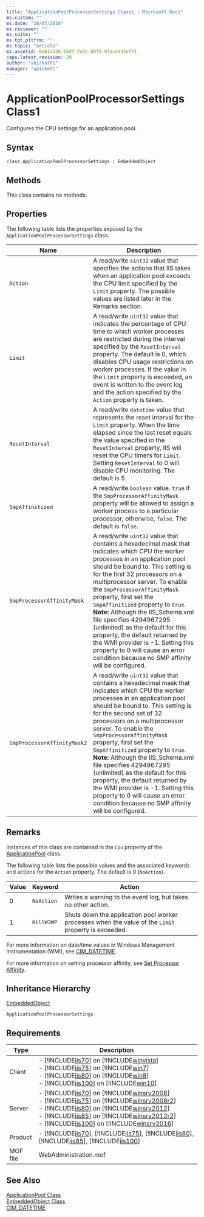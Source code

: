 ```yaml
---
title: "ApplicationPoolProcessorSettings Class1 | Microsoft Docs"
ms.custom: ""
ms.date: "10/07/2016"
ms.reviewer: ""
ms.suite: ""
ms.tgt_pltfrm: ""
ms.topic: "article"
ms.assetid: 6e61a326-16df-fe3c-d9f5-0face443ef71
caps.latest.revision: 29
author: "shirhatti"
manager: "wpickett"
---
```

# ApplicationPoolProcessorSettings Class1
Configures the CPU settings for an application pool.  
  
## Syntax  
  
```vbs  
class ApplicationPoolProcessorSettings : EmbeddedObject  
```  
  
## Methods  
 This class contains no methods.  
  
## Properties  
 The following table lists the properties exposed by the `ApplicationPoolProcessorSettings` class.  
  
|Name|Description|  
|----------|-----------------|  
|`Action`|A read/write `sint32` value that specifies the actions that IIS takes when an application pool exceeds the CPU limit specified by the `Limit` property. The possible values are listed later in the Remarks section.|  
|`Limit`|A read/write `uint32` value that indicates the percentage of CPU time to which worker processes are restricted during the interval specified by the `ResetInterval` property. The default is 0, which disables CPU usage restrictions on worker processes. If the value in the `Limit` property is exceeded, an event is written to the event log and the action specified by the `Action` property is taken.|  
|`ResetInterval`|A read/write `datetime` value that represents the reset interval for the `Limit` property. When the time elapsed since the last reset equals the value specified in the `ResetInterval` property, IIS will reset the CPU timers for `Limit`. Setting `ResetInterval` to 0 will disable CPU monitoring. The default is 5.|  
|`SmpAffinitized`|A read/write `boolean` value. `true` if the `SmpProcessorAffinityMask` property will be allowed to assign a worker process to a particular processor; otherwise, `false`. The default is `false`.|  
|`SmpProcessorAffinityMask`|A read/write `uint32` value that contains a hexadecimal mask that indicates which CPU the worker processes in an application pool should be bound to. This setting is for the first 32 processors on a multiprocessor server. To enable the `SmpProcessorAffinityMask` property, first set the `SmpAffinitized` property to `true`. **Note:**  Although the IIS_Schema.xml file specifies 4294967295 (unlimited) as the default for this property, the default returned by the WMI provider is -1. Setting this property to 0 will cause an error condition because no SMP affinity will be configured.|  
|`SmpProcessorAffinityMask2`|A read/write `uint32` value that contains a hexadecimal mask that indicates which CPU the worker processes in an application pool should be bound to. This setting is for the second set of 32 processors on a multiprocessor server. To enable the `SmpProcessorAffinityMask` property, first set the `SmpAffinitized` property to `true`. **Note:**  Although the IIS_Schema.xml file specifies 4294967295 (unlimited) as the default for this property, the default returned by the WMI provider is -1. Setting this property to 0 will cause an error condition because no SMP affinity will be configured.|  
  
## Remarks  
 Instances of this class are contained in the `Cpu` property of the [ApplicationPool](../wmi-provider/applicationpool-class.md) class.  
  
 The following table lists the possible values and the associated keywords and actions for the `Action` property. The default is 0 (`NoAction`).  
  
|Value|Keyword|Action|  
|-----------|-------------|------------|  
|0|`NoAction`|Writes a warning to the event log, but takes no other action.|  
|1|`KillW3WP`|Shuts down the application pool worker processes when the value of the `Limit` property is exceeded.|  
  
 For more information on date/time values in Windows Management Instrumentation (WMI), see [CIM_DATETIME](http://go.microsoft.com/fwlink/?LinkId=57551).  
  
 For more information on setting processor affinity, see [Set Processor Affinity](http://go.microsoft.com/fwlink/?LinkId=57554).  
  
## Inheritance Hierarchy  
 [EmbeddedObject](../wmi-provider/embeddedobject-class.md)  
  
 `ApplicationPoolProcessorSettings`  
  
## Requirements  
  
|Type|Description|  
|----------|-----------------|  
|Client|-   [!INCLUDE[iis70](../wmi-provider/includes/iis70-md.md)] on [!INCLUDE[winvista](../wmi-provider/includes/winvista-md.md)]<br />-   [!INCLUDE[iis75](../wmi-provider/includes/iis75-md.md)] on [!INCLUDE[win7](../wmi-provider/includes/win7-md.md)]<br />-   [!INCLUDE[iis80](../wmi-provider/includes/iis80-md.md)] on [!INCLUDE[win8](../wmi-provider/includes/win8-md.md)]<br />-   [!INCLUDE[iis100](../wmi-provider/includes/iis100-md.md)] on [!INCLUDE[win10](../wmi-provider/includes/win10-md.md)]|  
|Server|-   [!INCLUDE[iis70](../wmi-provider/includes/iis70-md.md)] on [!INCLUDE[winsrv2008](../wmi-provider/includes/winsrv2008-md.md)]<br />-   [!INCLUDE[iis75](../wmi-provider/includes/iis75-md.md)] on [!INCLUDE[winsrv2008r2](../wmi-provider/includes/winsrv2008r2-md.md)]<br />-   [!INCLUDE[iis80](../wmi-provider/includes/iis80-md.md)] on [!INCLUDE[winsrv2012](../wmi-provider/includes/winsrv2012-md.md)]<br />-   [!INCLUDE[iis85](../wmi-provider/includes/iis85-md.md)] on [!INCLUDE[winsrv2012r2](../wmi-provider/includes/winsrv2012r2-md.md)]<br />-   [!INCLUDE[iis100](../wmi-provider/includes/iis100-md.md)] on [!INCLUDE[winsrv2016](../wmi-provider/includes/winsrv2016-md.md)]|  
|Product|-   [!INCLUDE[iis70](../wmi-provider/includes/iis70-md.md)], [!INCLUDE[iis75](../wmi-provider/includes/iis75-md.md)], [!INCLUDE[iis80](../wmi-provider/includes/iis80-md.md)], [!INCLUDE[iis85](../wmi-provider/includes/iis85-md.md)], [!INCLUDE[iis100](../wmi-provider/includes/iis100-md.md)]|  
|MOF file|WebAdministration.mof|  
  
## See Also  
 [ApplicationPool Class](../wmi-provider/applicationpool-class.md)   
 [EmbeddedObject Class](../wmi-provider/embeddedobject-class.md)   
 [CIM_DATETIME](http://go.microsoft.com/fwlink/?LinkId=57551)